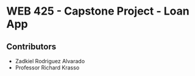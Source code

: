 # WEB 425 - Capstone Project - Loan App
## Contributors
* Zadkiel Rodriguez Alvarado
* Professor Richard Krasso
